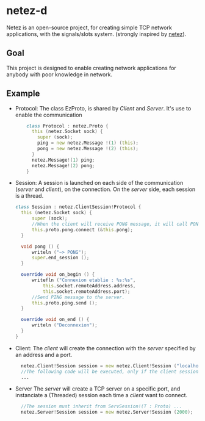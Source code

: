 # netez-d

Netez is an open-source project, for creating simple TCP network applications, with the signals/slots system. (strongly inspired by [netez](https://launchpad.net/netez)).

## Goal

This project is designed to enable creating network applications for anybody with poor knowledge in network.  

## Example

- Protocol:
  The class EzProto, is shared by *Client* and *Server*. It's use to enable the communication

  ```D
      class Protocol : netez.Proto {
        this (netez.Socket sock) {
          super (sock); 
          ping = new netez.Message !(1) (this);
          pong = new netez.Message !(2) (this);
        }
        netez.Message!(1) ping;
        netez.Message!(2) pong;
      }
  ```
  
- Session: A session is launched on each side of the communication (*server* and *client*), on the connection.
  On the *server* side, each session is a thread.

  ```D
  class Session : netez.ClientSession!Protocol {
    this (netez.Socket sock) {
	    super (sock);
	    //When the client will receive PONG message, it will call PONG method.
	    this.proto.pong.connect (&this.pong); 
    }

    void pong () {
	    writeln ("~> PONG");
	    super.end_session ();
    }    

    override void on_begin () {
	    writefln ("Connexion etablie : %s:%s",
		    this.socket.remoteAddress.address,
		    this.socket.remoteAddress.port);
	    //Send PING message to the server.
	    this.proto.ping.send ();
    }

    override void on_end () {
	    writeln ("Deconnexion");
    }
  }
  ```

- Client: 
  The *client* will create the connection with the *server* specified by an address and a port.
  ```D
    netez.Client!Session session = new netez.Client!Session ("localhost", 2000);
    //The following code will be executed, only if the client session has ended.
    ...
  ```

- Server
  The *server* will create a TCP server on a specific port, and instanciate a (Threaded) session each time a *client* want to connect.
  ```D
    //The session must inherit from ServSession!(T : Proto) ...
    netez.Server!Session session = new netez.Server!Session (2000);
  ```

